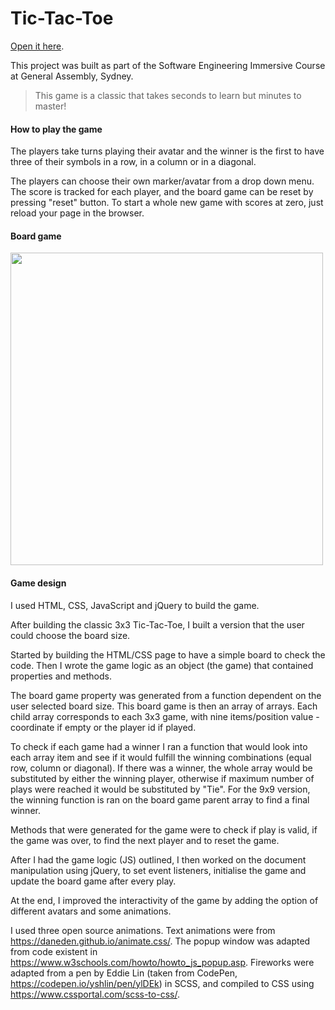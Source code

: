 # Tic-Tac-Toe

[Open it here](https://anapgsilva.github.io/tictactoe-nxn/).

This project was built as part of the Software Engineering Immersive Course at General Assembly, Sydney.

> This game is a classic that takes seconds to learn but minutes to master!

#### How to play the game

The players take turns playing their avatar and the winner is the first to have three of their symbols in a row, in a column or in a diagonal.

The players can choose their own marker/avatar from a drop down menu. The score is tracked for each player, and the board game can be reset by pressing "reset" button. To start a whole new game with scores at zero, just reload your page in the browser.


#### Board game

<img src="https://anapgsilva.github.io/tictactoe/blob/master/images/ttt.png" width="500">


#### Game design

I used HTML, CSS, JavaScript and jQuery to build the game.

After building the classic 3x3 Tic-Tac-Toe, I built a version that the user could choose the board size.

Started by building the HTML/CSS page to have a simple board to check the code. Then I wrote the game logic as an object (the game) that contained properties and methods.

The board game property was generated from a function dependent on the user selected board size. This board game is then an array of arrays. Each child array corresponds to each 3x3 game, with nine items/position value - coordinate if empty or the player id if played.

To check if each game had a winner I ran a function that would look into each array item and see if it would fulfill the winning combinations (equal row, column or diagonal). If there was a winner, the whole array would be substituted by either the winning player, otherwise if maximum number of plays were reached it would be substituted by "Tie".
For the 9x9 version, the winning function is ran on the board game parent array to find a final winner.

Methods that were generated for the game were to check if play is valid, if the game was over, to find the next player and to reset the game.

After I had the game logic (JS) outlined, I then worked on the document manipulation using jQuery, to set event listeners, initialise the game and update the board game after every play.

At the end, I improved the interactivity of the game by adding the option of different avatars and some animations.

I used three open source animations. Text animations were from https://daneden.github.io/animate.css/. The popup window was adapted from code existent in https://www.w3schools.com/howto/howto_js_popup.asp. Fireworks were adapted from a pen by Eddie Lin (taken from CodePen, https://codepen.io/yshlin/pen/ylDEk) in SCSS, and compiled to CSS using https://www.cssportal.com/scss-to-css/.
